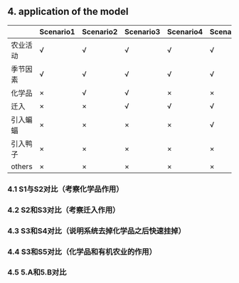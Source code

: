 ## 4. application of the model

|          | Scenario1 | Scenario2 | Scenario3 | Scenario4 | Scenario5.A | Scenario5.B | Scenario6 |
| -------- | --------- | --------- | --------- | --------- | ----------- | ----------- | --------- |
| 农业活动 | √         | √         | √         | √         | √           | √           | √         |
| 季节因素 | √         | √         | √         | √         | √           | √           | √         |
| 化学品   | ×         | √         | √         | ×         | ×           | ×           | ×         |
| 迁入     | ×         | ×         | √         | √         | √           | √           | √         |
| 引入蝙蝠 | ×         | ×         | ×         | ×         | √           | ×           | ×         |
| 引入鸭子 | ×         | ×         | ×         | ×         | ×           | √           | ×         |
| others   | ×         | ×         | ×         | ×         | ×           | ×           | √         |

### 4.1 S1与S2对比（考察化学品作用）

### 4.2 S2和S3对比（考察迁入作用）

### 4.3 S3和S4对比（说明系统去掉化学品之后快速挂掉）

### 4.4 S3和S5对比（化学品和有机农业的作用）

### 4.5 5.A和5.B对比

